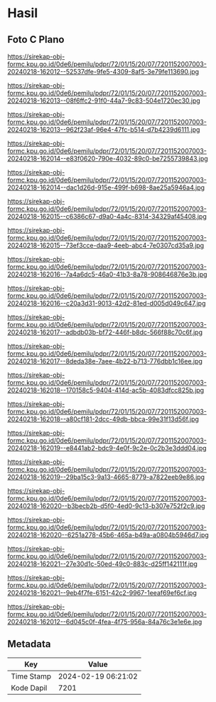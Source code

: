 # Hasil

## Foto C Plano

https://sirekap-obj-formc.kpu.go.id/0de6/pemilu/pdpr/72/01/15/20/07/7201152007003-20240218-162012--52537dfe-9fe5-4309-8af5-3e79fe113690.jpg

https://sirekap-obj-formc.kpu.go.id/0de6/pemilu/pdpr/72/01/15/20/07/7201152007003-20240218-162013--08f6ffc2-91f0-44a7-9c83-504e1720ec30.jpg

https://sirekap-obj-formc.kpu.go.id/0de6/pemilu/pdpr/72/01/15/20/07/7201152007003-20240218-162013--962f23af-96e4-47fc-b514-d7b4239d6111.jpg

https://sirekap-obj-formc.kpu.go.id/0de6/pemilu/pdpr/72/01/15/20/07/7201152007003-20240218-162014--e83f0620-790e-4032-89c0-be7255739843.jpg

https://sirekap-obj-formc.kpu.go.id/0de6/pemilu/pdpr/72/01/15/20/07/7201152007003-20240218-162014--dac1d26d-915e-499f-b698-8ae25a5946a4.jpg

https://sirekap-obj-formc.kpu.go.id/0de6/pemilu/pdpr/72/01/15/20/07/7201152007003-20240218-162015--c6386c67-d9a0-4a4c-8314-34329af45408.jpg

https://sirekap-obj-formc.kpu.go.id/0de6/pemilu/pdpr/72/01/15/20/07/7201152007003-20240218-162015--73ef3cce-daa9-4eeb-abc4-7e0307cd35a9.jpg

https://sirekap-obj-formc.kpu.go.id/0de6/pemilu/pdpr/72/01/15/20/07/7201152007003-20240218-162016--7a4a6dc5-46a0-41b3-8a78-908646876e3b.jpg

https://sirekap-obj-formc.kpu.go.id/0de6/pemilu/pdpr/72/01/15/20/07/7201152007003-20240218-162016--c20a3d31-9013-42d2-81ed-d005d049c647.jpg

https://sirekap-obj-formc.kpu.go.id/0de6/pemilu/pdpr/72/01/15/20/07/7201152007003-20240218-162017--adbdb03b-bf72-446f-b8dc-566f88c70c6f.jpg

https://sirekap-obj-formc.kpu.go.id/0de6/pemilu/pdpr/72/01/15/20/07/7201152007003-20240218-162017--8deda38e-7aee-4b22-b713-776dbb1c16ee.jpg

https://sirekap-obj-formc.kpu.go.id/0de6/pemilu/pdpr/72/01/15/20/07/7201152007003-20240218-162018--170158c5-9404-414d-ac5b-4083dfcc825b.jpg

https://sirekap-obj-formc.kpu.go.id/0de6/pemilu/pdpr/72/01/15/20/07/7201152007003-20240218-162018--a80cf181-2dcc-49db-bbca-99e31f13d56f.jpg

https://sirekap-obj-formc.kpu.go.id/0de6/pemilu/pdpr/72/01/15/20/07/7201152007003-20240218-162019--e8441ab2-bdc9-4e0f-9c2e-0c2b3e3ddd04.jpg

https://sirekap-obj-formc.kpu.go.id/0de6/pemilu/pdpr/72/01/15/20/07/7201152007003-20240218-162019--29ba15c3-9a13-4665-8779-a7822eeb9e86.jpg

https://sirekap-obj-formc.kpu.go.id/0de6/pemilu/pdpr/72/01/15/20/07/7201152007003-20240218-162020--b3becb2b-d5f0-4ed0-9c13-b307e752f2c9.jpg

https://sirekap-obj-formc.kpu.go.id/0de6/pemilu/pdpr/72/01/15/20/07/7201152007003-20240218-162020--6251a278-45b6-465a-b49a-a0804b5946d7.jpg

https://sirekap-obj-formc.kpu.go.id/0de6/pemilu/pdpr/72/01/15/20/07/7201152007003-20240218-162021--27e30d1c-50ed-49c0-883c-d25ff142111f.jpg

https://sirekap-obj-formc.kpu.go.id/0de6/pemilu/pdpr/72/01/15/20/07/7201152007003-20240218-162021--9eb4f7fe-6151-42c2-9967-1eeaf69ef6cf.jpg

https://sirekap-obj-formc.kpu.go.id/0de6/pemilu/pdpr/72/01/15/20/07/7201152007003-20240218-162012--6d045c0f-4fea-4f75-956a-84a76c3e1e6e.jpg


## Metadata

| Key        | Value               |
| ---------- | ------------------- |
| Time Stamp | 2024-02-19 06:21:02 |
| Kode Dapil | 7201                |



